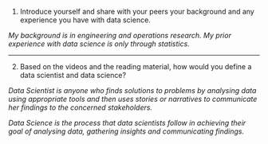1. Introduce yourself and share with your peers your background and any experience you have with data science.

 *My background is in engineering and operations research. My prior experience with data science is only through statistics.*
- - - -

 2. Based on the videos and the reading material, how would you define a data scientist and data science?

  *Data Scientist is anyone who finds solutions to problems by analysing data using appropriate tools and then uses stories or narratives to communicate her findings to the concerned stakeholders.*

  *Data Science is the process that data scientists follow in achieving their goal of analysing data, gathering insights and communicating findings.*

